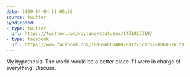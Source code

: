 ```yaml
---
date: 2009-04-04 11:09:56
source: twitter
syndicated:
- type: twitter
  url: https://twitter.com/roytang/statuses/1451013319/
- type: facebook
  url: https://www.facebook.com/10155666240078912/posts/80060626120
---
```


My hypothesis: The world would be a better place if I were in charge of everything. Discuss.